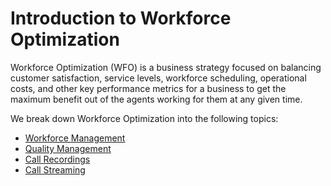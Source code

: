 # Introduction to Workforce Optimization

Workforce Optimization (WFO) is a business strategy focused on balancing customer satisfaction, service levels, workforce scheduling, operational costs, and other key performance metrics for a business to get the maximum benefit out of the agents working for them at any given time.

We break down Workforce Optimization into the following topics:

* [Workforce Management](../notifications/wfm/configure-wfm)
* [Quality Management](./qm)
* [Call Recordings](./call-recording)
* [Call Streaming](./call-streaming)

